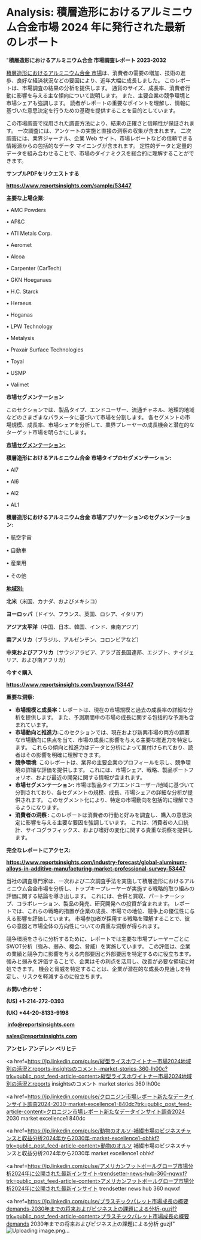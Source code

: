 # Analysis: 積層造形におけるアルミニウム合金市場 2024 年に発行された最新のレポート

"<strong>積層造形におけるアルミニウム合金 市場調査レポート 2023-2032</strong>

<a href=https://www.reportsinsights.com/sample/53447>積層造形におけるアルミニウム合金 市場</a>は、消費者の需要の増加、技術の進歩、良好な経済状況などの要因により、近年大幅に成長しました。 このレポートは、市場調査の結果の分析を提供します。 通貨のサイズ、成長率、消費者行動に影響を与える主な傾向について説明します。 また、主要企業の競争環境と市場シェアも強調します。 読者がレポートの重要なポイントを理解し、情報に基づいた意思決定を行うための基礎を提供することを目的としています。

この市場調査で採用された調査方法により、結果の正確さと信頼性が保証されます。 一次調査には、アンケートの実施と直接の洞察の収集が含まれます。 二次調査には、業界ジャーナル、企業 Web サイト、市場レポートなどの信頼できる情報源からの包括的なデータ マイニングが含まれます。 定性的データと定量的データを組み合わせることで、市場のダイナミクスを総合的に理解することができます。

<strong><b>サンプルPDFをリクエストする</b></strong>

<a href=https://www.reportsinsights.com/sample/53447><strong><u>https://www.reportsinsights.com/sample/53447</u></strong></a>

<strong>主要な上場企業:</strong>

• AMC Powders

• AP&C

• ATI Metals Corp.

• Aeromet

• Alcoa

• Carpenter (CarTech)

• GKN Hoeganaes

• H.C. Starck

• Heraeus

• Hoganas

• LPW Technology

• Metalysis

• Praxair Surface Technologies

• Toyal

• USMP

• Valimet

<strong>市場セグメンテーション</strong>

このセクションでは、製品タイプ、エンドユーザー、流通チャネル、地理的地域などのさまざまなパラメータに基づいて市場を分割します。 各セグメントの市場規模、成長率、市場シェアを分析して、業界プレーヤーの成長機会と潜在的なターゲット市場を明らかにします。

<strong><u>市場セグメンテーション</u></strong><strong><u>:</u></strong>

<strong>積層造形におけるアルミニウム合金 市場タイプのセグメンテーション:</strong>

• Al7

• Al6

• Al2

• AL1

<strong>積層造形におけるアルミニウム合金 市場アプリケーションのセグメンテーション:</strong>

• 航空宇宙

• 自動車

• 産業用

• その他

<strong><u>地域別</u></strong><strong><u>:</u></strong>

<strong>北米</strong>（米国、カナダ、およびメキシコ）

<strong>ヨーロッパ</strong>（ドイツ、フランス、英国、ロシア、イタリア）

<strong>アジア太平洋</strong>（中国、日本、韓国、インド、東南アジア）

<strong>南アメリカ</strong>（ブラジル、アルゼンチン、コロンビアなど）

<strong>中東およびアフリカ</strong>（サウジアラビア、アラブ首長国連邦、エジプト、ナイジェリア、および南アフリカ）

<strong>今すぐ購入</strong>

<a href=https://www.reportsinsights.com/buynow/53447><strong><u>https://www.reportsinsights.com/buynow/53447</u></strong></a>

<strong>重要な洞察:</strong>
<ul>
  <li><strong>市場規模と成長率：</strong>レポートは、現在の市場規模と過去の成長率の詳細な分析を提供します。 また、予測期間中の市場の成長に関する包括的な予測も含まれています。</li>
  <li><strong>市場動向と推進力:</strong>このセクションでは、現在および新興市場の両方の顕著な市場動向に焦点を当て、市場の成長に影響を与える主要な推進力を特定します。 これらの傾向と推進力はデータと分析によって裏付けられており、読者はその影響を明確に理解できます。</li>
  <li><strong>競争環境</strong>: このレポートは、業界の主要企業のプロフィールを示し、競争環境の詳細な評価を提供します。 これには、市場シェア、戦略、製品ポートフォリオ、および最近の開発に関する情報が含まれます。</li>
  <li><strong>市場セグメンテーション: </strong>市場は製品タイプ/エンドユーザー/地域に基づいて分割されており、各セグメントの規模、成長、市場シェアの詳細な分析が提供されます。 このセグメント化により、特定の市場動向を包括的に理解できるようになります。</li>
  <li><strong>消費者の洞察 : </strong>このレポートは消費者の行動と好みを調査し、購入の意思決定に影響を与える主要な要因を強調しています。 これは、消費者の人口統計、サイコグラフィックス、および嗜好の変化に関する貴重な洞察を提供します。</li>
</ul>
<strong>完全なレポートにアクセス:</strong>

<a href=https://www.reportsinsights.com/industry-forecast/global-aluminum-alloys-in-additive-manufacturing-market-professional-survey-53447><strong><u><b>https://www.reportsinsights.com/industry-forecast/global-aluminum-alloys-in-additive-manufacturing-market-professional-survey-53447</b></u></strong></a>

当社の調査専門家は、一次および二次調査手法を実施して積層造形におけるアルミニウム合金市場を分析し、トップキープレーヤーが実施する戦略的取り組みの評価に関する結論を導き出します。 これには、合併と買収、パートナーシップ、コラボレーション、製品の発売、研究開発への投資が含まれます。 レポートでは、これらの戦略的措置が企業の成長、市場での地位、競争上の優位性に与える影響を評価しています。 市場参加者が採用する戦略を理解することで、彼らの意図と市場全体の方向性についての貴重な洞察が得られます。

競争環境をさらに分析するために、レポートでは主要な市場プレーヤーごとにSWOT分析（強み、弱み、機会、脅威）を実施しています。 この評価は、企業の業績と競争力に影響を与える内部要因と外部要因を特定するのに役立ちます。 強みと弱みを評価することで、企業はその利点を活用し、改善が必要な領域に対処できます。 機会と脅威を特定することは、企業が潜在的な成長の見通しを特定し、リスクを軽減するのに役立ちます。

<strong>お問い合わせ：</strong>

<strong>(US) +1-214-272-0393</strong>

<strong>(UK) +44-20-8133-9198</strong>

<strong> </strong><a href=info@reportsinsights.com><strong><u>info@reportsinsights.com</u></strong></a>

<a href=sales@reportsinsights.com><strong><u>sales@reportsinsights.com</u></strong></a>

<strong>アンセレ アンデレン ベリヒテ</strong>

<a href=https://jp.linkedin.com/pulse/縦型ライスホワイトナー市場2024地域別の活況とreports-insightsのコメント-market-stories-360-lh00c?trk=public_post_feed-article-content>縦型ライスホワイトナー市場2024地域別の活況とreports insightsのコメント market stories 360 lh00c</a>

<a href=https://jp.linkedin.com/pulse/クロニジン市場レポート新たなデータインサイト調査2024-2030-market-excellence1-840dc?trk=public_post_feed-article-content>クロニジン市場レポート新たなデータインサイト調査2024 2030 market excellence1 840dc</a>

<a href=https://jp.linkedin.com/pulse/動物のオルソ-補綴市場のビジネスチャンスと収益分析2024年から2030年-market-excellence1-obhkf?trk=public_post_feed-article-content>動物のオルソ 補綴市場のビジネスチャンスと収益分析2024年から2030年 market excellence1 obhkf</a>

<a href=https://jp.linkedin.com/pulse/アメリカンフットボールグローブ市場分析2024年に公開された最新インサイト-trendsetter-news-hub-360-nqwxf?trk=public_post_feed-article-content>アメリカンフットボールグローブ市場分析2024年に公開された最新インサイト trendsetter news hub 360 nqwxf</a>

<a href=https://jp.linkedin.com/pulse/プラスチックパレット市場成長の概要demands-2030年までの将来およびビジネス上の課題による分析-guzjf?trk=public_post_feed-article-content>プラスチックパレット市場成長の概要demands 2030年までの将来およびビジネス上の課題による分析 guzjf</a>"
![Uploading image.png…]()
